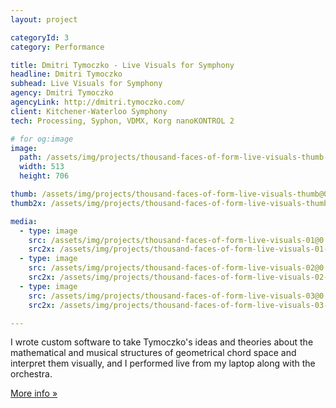 ```yaml
---
layout: project

categoryId: 3
category: Performance

title: Dmitri Tymoczko - Live Visuals for Symphony
headline: Dmitri Tymoczko
subhead: Live Visuals for Symphony
agency: Dmitri Tymoczko
agencyLink: http://dmitri.tymoczko.com/
client: Kitchener-Waterloo Symphony
tech: Processing, Syphon, VDMX, Korg nanoKONTROL 2

# for og:image
image:
  path: /assets/img/projects/thousand-faces-of-form-live-visuals-thumb-80.jpg
  width: 513
  height: 706

thumb: /assets/img/projects/thousand-faces-of-form-live-visuals-thumb@0.5x-80.jpg
thumb2x: /assets/img/projects/thousand-faces-of-form-live-visuals-thumb-80.jpg

media:
  - type: image
    src: /assets/img/projects/thousand-faces-of-form-live-visuals-01@0.5x-80.jpg
    src2x: /assets/img/projects/thousand-faces-of-form-live-visuals-01-80.jpg
  - type: image
    src: /assets/img/projects/thousand-faces-of-form-live-visuals-02@0.5x-80.jpg
    src2x: /assets/img/projects/thousand-faces-of-form-live-visuals-02-80.jpg
  - type: image
    src: /assets/img/projects/thousand-faces-of-form-live-visuals-03@0.5x-80.jpg
    src2x: /assets/img/projects/thousand-faces-of-form-live-visuals-03-80.jpg

---
```


I wrote custom software to take Tymoczko's ideas and theories about the mathematical and musical structures of geometrical chord space and interpret them visually, and I performed live from my laptop along with the orchestra.

[More info »](https://nathanselikoff.com/works/thousand-faces-form)

